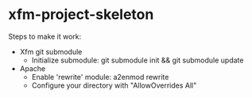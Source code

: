 xfm-project-skeleton
====================

Steps to make it work:
* Xfm git submodule
  * Initialize submodule: git submodule init && git submodule update
* Apache
  * Enable 'rewrite' module: a2enmod rewrite
  * Configure your directory with "AllowOverrides All"